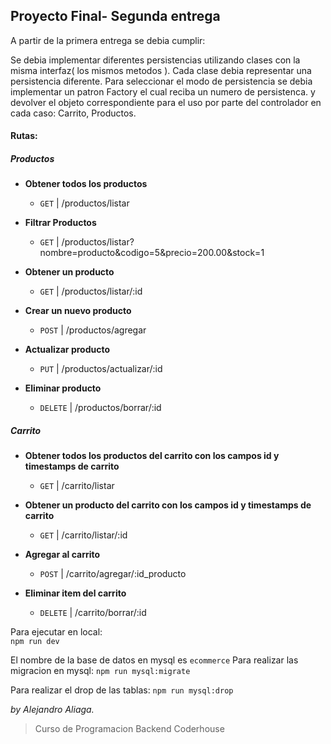 ## Proyecto Final- Segunda entrega

A partir de la primera entrega se debia cumplir: 

Se debia implementar diferentes persistencias utilizando clases con la misma interfaz( los mismos metodos ). Cada clase debia representar una persistencia diferente.
Para seleccionar el modo de persistencia se debia implementar un patron Factory el cual reciba un numero de persistenca. y devolver el objeto correspondiente para el uso por parte del controlador en cada caso: Carrito, Productos.




#### Rutas: 

 ##### Productos

 * **Obtener todos los productos**
    * `GET` | /productos/listar
  
 * **Filtrar Productos**
    * `GET` |  /productos/listar?nombre=producto&codigo=5&precio=200.00&stock=1
  
 * **Obtener un producto**
    * `GET` |  /productos/listar/:id 
 
 * **Crear un nuevo producto**
    * `POST` |  /productos/agregar
 
 * **Actualizar  producto**
    * `PUT` |  /productos/actualizar/:id
 
 * **Eliminar producto**
    * `DELETE` |  /productos/borrar/:id
 
 ##### Carrito

* **Obtener todos los productos del carrito con los campos id y timestamps de carrito**
    * `GET` | /carrito/listar
  
 * **Obtener un producto del carrito con los campos id y timestamps de carrito**
    * `GET` |  /carrito/listar/:id 
 
 * **Agregar al carrito**
    * `POST` |  /carrito/agregar/:id_producto
 
 * **Eliminar item del carrito**
    * `DELETE` |  /carrito/borrar/:id


Para ejecutar en local:   
`npm run dev`

El nombre de la base de datos en mysql es `ecommerce`
Para realizar las migracion en mysql:
`npm run mysql:migrate`

Para realizar el drop de las tablas: 
`npm run mysql:drop`




*by Alejandro Aliaga.*

>Curso de Programacion Backend Coderhouse
